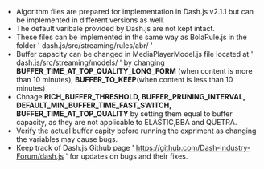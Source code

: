 * Algorithm files are prepared for implementation in Dash.js v2.1.1 but can be implemented in different versions as well. 
* The default varibale provided by Dash.js are not kept intact. 
* These files can be implemented in the same way as BolaRule.js in the folder ' dash.js/src/streaming/rules/abr/ '
* Buffer capacity can be changed in MediaPlayerModel.js file located at ' dash.js/src/streaming/models/ ' by changing **BUFFER_TIME_AT_TOP_QUALITY_LONG_FORM** (when content is more than 10 minutes), **BUFFER_TO_KEEP**(when content is less than 10 minutes)
* Chnage **RICH_BUFFER_THRESHOLD, BUFFER_PRUNING_INTERVAL, DEFAULT_MIN_BUFFER_TIME_FAST_SWITCH, BUFFER_TIME_AT_TOP_QUALITY** by setting them equal to buffer capacity, as they are not applicable to ELASTIC,BBA and QUETRA. 
* Verify the actual buffer capity before running the expriment as changing the variables may cause bugs. 
* Keep track of Dash.js Github page ' https://github.com/Dash-Industry-Forum/dash.js ' for updates on bugs and their fixes. 
